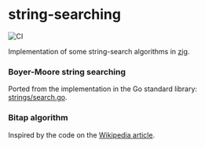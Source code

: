 # string-searching

![CI](https://github.com/ziglibs/zig-string-searching/workflows/CI/badge.svg)

Implementation of some string-search algorithms in
[zig](https://ziglang.org).

### Boyer-Moore string searching

Ported from the implementation in the Go standard library:
[strings/search.go](https://golang.org/src/strings/search.go).

### Bitap algorithm

Inspired by the code on the [Wikipedia
article](https://en.wikipedia.org/wiki/Bitap_algorithm).
